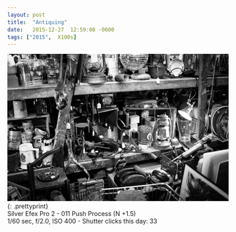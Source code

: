 ```yaml
---
layout: post
title:  "Antiquing"
date:   2015-12-27  12:59:08 -0600
tags: ["2015",  X100s]
---
```

![:title](/images/2015/2015_1227_DSCF5964.jpg)
{: .prettyprint}  
Silver Efex Pro 2 - 011 Push Process (N +1.5)  
1/60 sec, f/2.0, ISO 400 - Shutter clicks this day: 33